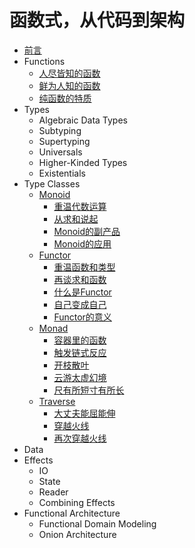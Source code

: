 # 函数式，从代码到架构

- [前言](README.md)
- Functions
    - [人尽皆知的函数](5_function/1_function.md)
    - [鲜为人知的函数](5_function/2_advanced_func.md)
    - [纯函数的特质](5_function/3_pure_fp.md)
- Types
    - Algebraic Data Types
    - Subtyping
    - Supertyping
    - Universals
    - Higher-Kinded Types
    - Existentials
- Type Classes
    - [Monoid](1_monoid/README.md)
        - [重温代数运算](1_monoid/1_revisit_algebra.md)
        - [从求和说起](1_monoid/2_sum_function.md)
        - [Monoid的副产品](1_monoid/3_semigroup.md)
        - [Monoid的应用](1_monoid/4_monoid_usage.md)
    - [Functor](2_functor/README.md)
        - [重温函数和类型](2_functor/1_revisit_function.md)
        - [再谈求和函数](2_functor/2_sum_func_again.md)
        - [什么是Functor](2_functor/3_what_is_functor.md)
        - [自己变成自己](2_functor/4_endofunctor.md)
        - [Functor的意义](2_functor/5_functor_point.md)
    - [Monad](3_monad/README.md)
        - [容器里的函数](3_monad/1_applicative.md)
        - [触发链式反应](3_monad/2_monad.md)
        - [开枝散叶](3_monad/3_tree_monad.md)
        - [云游太虚幻境](3_monad/4_identity.md)
        - [尺有所短寸有所长](3_monad/5_app_vs_monad.md)
    - [Traverse](4_traverse/README.md)
        - [大丈夫能屈能伸](4_traverse/1_foldable.md)
        - [穿越火线](4_traverse/2_traverse.md)
        - [再次穿越火线](4_traverse/3_traverse_functor.md)
- Data
- Effects
    - IO
    - State
    - Reader
    - Combining Effects
- Functional Architecture
    - Functional Domain Modeling
    - Onion Architecture
